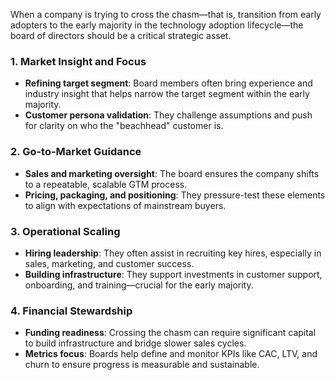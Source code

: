 When a company is trying to cross the chasm—that is, transition from early adopters to the early majority in the technology adoption lifecycle—the board of directors should be a critical strategic asset.
### 1. **Market Insight and Focus**

- **Refining target segment**: Board members often bring experience and industry insight that helps narrow the target segment within the early majority.
- **Customer persona validation**: They challenge assumptions and push for clarity on who the "beachhead" customer is.
### 2. **Go-to-Market Guidance**

- **Sales and marketing oversight**: The board ensures the company shifts to a repeatable, scalable GTM process.
- **Pricing, packaging, and positioning**: They pressure-test these elements to align with expectations of mainstream buyers.
### 3. **Operational Scaling**

- **Hiring leadership**: They often assist in recruiting key hires, especially in sales, marketing, and customer success.
- **Building infrastructure**: They support investments in customer support, onboarding, and training—crucial for the early majority.
### 4. **Financial Stewardship**

- **Funding readiness**: Crossing the chasm can require significant capital to build infrastructure and bridge slower sales cycles.
- **Metrics focus**: Boards help define and monitor KPIs like CAC, LTV, and churn to ensure progress is measurable and sustainable.